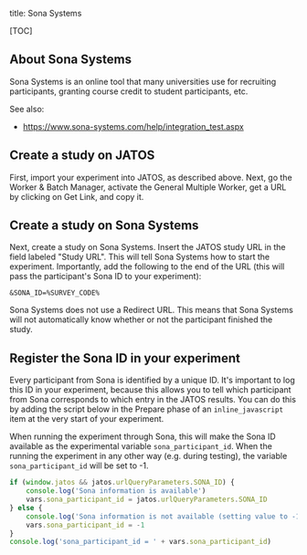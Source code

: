 title: Sona Systems


[TOC]


## About Sona Systems

Sona Systems is an online tool that many universities use for recruiting participants, granting course credit to student participants, etc.

See also:

- <https://www.sona-systems.com/help/integration_test.aspx>


## Create a study on JATOS

First, import your experiment into JATOS, as described above. Next, go the Worker & Batch Manager, activate the General Multiple Worker, get a URL by clicking on Get Link, and copy it.


## Create a study on Sona Systems

Next, create a study on Sona Systems. Insert the JATOS study URL in the field labeled "Study URL". This will tell Sona Systems how to start the experiment. Importantly, add the following to the end of the URL (this will pass the participant's Sona ID to your experiment):

```
&SONA_ID=%SURVEY_CODE% 
```

Sona Systems does not use a Redirect URL. This means that Sona Systems will not automatically know whether or not the participant finished the study.


## Register the Sona ID in your experiment

Every participant from Sona is identified by a unique ID. It's important to log this ID in your experiment, because this allows you to tell which participant from Sona corresponds to which entry in the JATOS results. You can do this by adding the script below in the Prepare phase of an `inline_javascript` item at the very start of your experiment.

When running the experiment through Sona, this will make the Sona ID available as the experimental variable `sona_participant_id`. When the running the experiment in any other way (e.g. during testing), the variable `sona_participant_id` will be set to -1. 


```javascript
if (window.jatos && jatos.urlQueryParameters.SONA_ID) {
    console.log('Sona information is available')
    vars.sona_participant_id = jatos.urlQueryParameters.SONA_ID
} else {
    console.log('Sona information is not available (setting value to -1)')
    vars.sona_participant_id = -1
}
console.log('sona_participant_id = ' + vars.sona_participant_id)
```
